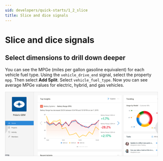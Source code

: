 ```yaml
---
uid: developers/quick-starts/1_2_slice
title: Slice and dice signals
---
```

# Slice and dice signals

## Select dimensions to drill down deeper 

You can see the MPGe (miles per gallon gasoline equivalent) for each vehicle fuel type. Using the `vehicle_drive_end` signal, select the property `mpg`. Then select **Add Split**. Select `vehicle_fuel_type`. Now you can see average MPGe values for electric, hybrid, and gas vehicles. 

![MPG per vehicle fuel type](use-metric.png)



